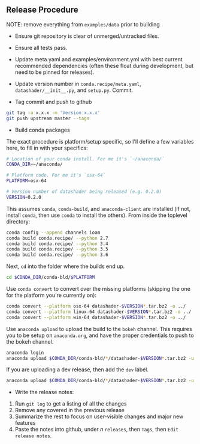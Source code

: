 ## Release Procedure

NOTE: remove everything from `examples/data` prior to building

- Ensure git repository is clear of unmerged/untracked files.

- Ensure all tests pass.

- Update meta.yaml and examples/environment.yml with best current recommended dependencies (often these float during development, but need to be pinned for releases).

- Update version number in `conda.recipe/meta.yaml`, `datashader/__init__.py`,
  and `setup.py`. Commit.

- Tag commit and push to github

```bash
git tag -a x.x.x -m 'Version x.x.x'
git push upstream master --tags
```

- Build conda packages

The exact procedure is platform/setup specific, so I'll define a few variables
here, to fill in with your specifics:

```bash
# Location of your conda install. For me it's `~/anaconda/`
CONDA_DIR=~/anaconda/

# Platform code. For me it's `osx-64`
PLATFORM=osx-64

# Version number of datashader being released (e.g. 0.2.0)
VERSION=0.2.0
```

This assumes `conda`, `conda-build`, and `anaconda-client` are installed (if
not, install `conda`, then use `conda` to install the others). From inside the
toplevel directory:

```bash
conda config --append channels ioam
conda build conda.recipe/ --python 2.7
conda build conda.recipe/ --python 3.4
conda build conda.recipe/ --python 3.5
conda build conda.recipe/ --python 3.6
```

Next, `cd` into the folder where the builds end up.

```bash
cd $CONDA_DIR/conda-bld/$PLATFORM
```

Use `conda convert` to convert over the missing platforms (skipping the one for
the platform you're currently on):

```bash
conda convert --platform osx-64 datashader-$VERSION*.tar.bz2 -o ../
conda convert --platform linux-64 datashader-$VERSION*.tar.bz2 -o ../
conda convert --platform win-64 datashader-$VERSION*.tar.bz2 -o ../
```

Use `anaconda upload` to upload the build to the `bokeh` channel. This requires
you to be setup on `anaconda.org`, and have the proper credentials to push to
the bokeh channel.

```bash
anaconda login
anaconda upload $CONDA_DIR/conda-bld/*/datashader-$VERSION*.tar.bz2 -u bokeh
```

If you are uploading a dev release, then add the `dev` label.

```bash
anaconda upload $CONDA_DIR/conda-bld/*/datashader-$VERSION*.tar.bz2 -u bokeh -l dev
```

- Write the release notes:

 1. Run `git log` to get a listing of all the changes
 2. Remove any covered in the previous release
 3. Summarize the rest to focus on user-visible changes and major new features
 4. Paste the notes into github, under *n* `releases`, then `Tags`, then `Edit release notes`.
